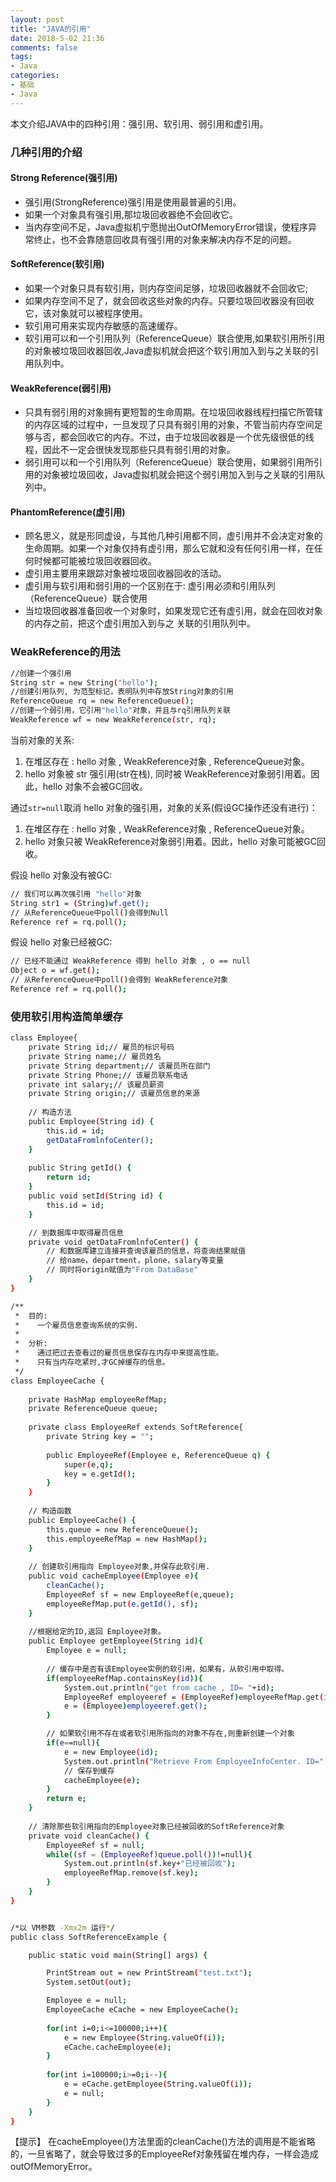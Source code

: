 ```yaml
---
layout: post
title: "JAVA的引用"
date: 2018-5-02 21:36
comments: false
tags: 
- Java
categories:	
- 基础
- Java
---
```


本文介绍JAVA中的四种引用：强引用、软引用、弱引用和虚引用。

<!--more-->

### 几种引用的介绍

#### Strong Reference(强引用)
 * 强引用(StrongReference)强引用是使用最普遍的引用。
 * 如果一个对象具有强引用,那垃圾回收器绝不会回收它。
 * 当内存空间不足，Java虚拟机宁愿抛出OutOfMemoryError错误，使程序异常终止，也不会靠随意回收具有强引用的对象来解决内存不足的问题。


#### SoftReference(软引用)
 * 如果一个对象只具有软引用，则内存空间足够，垃圾回收器就不会回收它;
 * 如果内存空间不足了，就会回收这些对象的内存。只要垃圾回收器没有回收它，该对象就可以被程序使用。
 * 软引用可用来实现内存敏感的高速缓存。
 * 软引用可以和一个引用队列（ReferenceQueue）联合使用,如果软引用所引用的对象被垃圾回收器回收,Java虚拟机就会把这个软引用加入到与之关联的引用队列中。


#### WeakReference(弱引用)
 * 只具有弱引用的对象拥有更短暂的生命周期。在垃圾回收器线程扫描它所管辖的内存区域的过程中，一旦发现了只具有弱引用的对象，不管当前内存空间足够与否，都会回收它的内存。不过，由于垃圾回收器是一个优先级很低的线程，因此不一定会很快发现那些只具有弱引用的对象。
 * 弱引用可以和一个引用队列（ReferenceQueue）联合使用，如果弱引用所引用的对象被垃圾回收，Java虚拟机就会把这个弱引用加入到与之关联的引用队列中。


#### PhantomReference(虚引用)
 * 顾名思义，就是形同虚设，与其他几种引用都不同，虚引用并不会决定对象的生命周期。如果一个对象仅持有虚引用，那么它就和没有任何引用一样，在任何时候都可能被垃圾回收器回收。
 * 虚引用主要用来跟踪对象被垃圾回收器回收的活动。
 * 虚引用与软引用和弱引用的一个区别在于: 虚引用必须和引用队列（ReferenceQueue）联合使用
 * 当垃圾回收器准备回收一个对象时，如果发现它还有虚引用，就会在回收对象的内存之前，把这个虚引用加入到与之 关联的引用队列中。


###  WeakReference的用法

```bash
//创建一个强引用 
String str = new String("hello");
//创建引用队列, 为范型标记，表明队列中存放String对象的引用
ReferenceQueue rq = new ReferenceQueue();
//创建一个弱引用，它引用"hello"对象，并且与rq引用队列关联
WeakReference wf = new WeakReference(str, rq);
```

当前对象的关系:
1. 在堆区存在 : hello 对象 , WeakReference对象 , ReferenceQueue对象。
2.  hello 对象被 str 强引用(str在栈), 同时被 WeakReference对象弱引用着。因此，hello 对象不会被GC回收。


通过`str=null`取消 hello 对象的强引用，对象的关系(假设GC操作还没有进行)：
1. 在堆区存在 :  hello 对象 , WeakReference对象 , ReferenceQueue对象。
2.  hello 对象只被 WeakReference对象弱引用着。因此，hello 对象可能被GC回收。


假设 hello 对象没有被GC:
```bash
// 我们可以再次强引用 "hello"对象
String str1 = (String)wf.get();
// 从ReferenceQueue中poll()会得到Null
Reference ref = rq.poll();
```

假设 hello 对象已经被GC:
```bash
// 已经不能通过 WeakReference 得到 hello 对象 , o == null
Object o = wf.get();
// 从ReferenceQueue中poll()会得到 WeakReference对象
Reference ref = rq.poll();
```

###  使用软引用构造简单缓存
```bash
class Employee{
    private String id;// 雇员的标识号码    
    private String name;// 雇员姓名    
    private String department;// 该雇员所在部门    
    private String Phone;// 该雇员联系电话    
    private int salary;// 该雇员薪资    
    private String origin;// 该雇员信息的来源    
      
    // 构造方法     
    public Employee(String id) {     
        this.id = id;     
        getDataFromlnfoCenter();     
    }
    
    public String getId() {
        return id;
    }
    public void setId(String id) {
        this.id = id;
    }

    // 到数据库中取得雇员信息     
    private void getDataFromlnfoCenter() {     
        // 和数据库建立连接井查询该雇员的信息，将查询结果赋值     
        // 给name，department，plone，salary等变量     
        // 同时将origin赋值为"From DataBase"  
    }
}

/**
 *  目的:
 *    一个雇员信息查询系统的实例.
 * 
 *  分析:
 *    通过把过去查看过的雇员信息保存在内存中来提高性能。
 *    只有当内存吃紧时,才GC掉缓存的信息。
 */
class EmployeeCache {
	
    private HashMap employeeRefMap;
    private ReferenceQueue queue;
	
    private class EmployeeRef extends SoftReference{
        private String key = "";
		
        public EmployeeRef(Employee e, ReferenceQueue q) {
            super(e,q);
            key = e.getId();
        }
    }
	
    // 构造函数
    public EmployeeCache() {
        this.queue = new ReferenceQueue();
        this.employeeRefMap = new HashMap();
    }
	
    // 创建软引用指向 Employee对象,并保存此软引用.
    public void cacheEmployee(Employee e){
        cleanCache();
        EmployeeRef sf = new EmployeeRef(e,queue);
        employeeRefMap.put(e.getId(), sf);
	}
	
    //根据给定的ID,返回 Employee对象。
    public Employee getEmployee(String id){
        Employee e = null;
		
        // 缓存中是否有该Employee实例的软引用，如果有，从软引用中取得。
        if(employeeRefMap.containsKey(id)){
            System.out.println("get from cache , ID= "+id);
            EmployeeRef employeeref = (EmployeeRef)employeeRefMap.get(id);
            e = (Employee)employeeref.get();
        }

        // 如果软引用不存在或者软引用所指向的对象不存在,则重新创建一个对象
        if(e==null){
            e = new Employee(id);
            System.out.println("Retrieve From EmployeeInfoCenter. ID=" + e.getId());
            // 保存到缓存
            cacheEmployee(e);
        }
        return e;
    }
	
    // 清除那些软引用指向的Employee对象已经被回收的SoftReference对象
    private void cleanCache() {
        EmployeeRef sf = null;
        while((sf = (EmployeeRef)queue.poll())!=null){
            System.out.println(sf.key+"已经被回收");
            employeeRefMap.remove(sf.key);
        }
    }
}


/*以 VM参数 -Xmx2m 运行*/
public class SoftReferenceExample {

    public static void main(String[] args) {

        PrintStream out = new PrintStream("test.txt");
        System.setOut(out);

        Employee e = null;
        EmployeeCache eCache = new EmployeeCache();
		
        for(int i=0;i<=100000;i++){
            e = new Employee(String.valueOf(i));
            eCache.cacheEmployee(e);
        }
		
        for(int i=100000;i>=0;i--){
            e = eCache.getEmployee(String.valueOf(i));
            e = null;
        }
    }
}
```
【提示】
在cacheEmployee()方法里面的cleanCache()方法的调用是不能省略的，一旦省略了，就会导致过多的EmployeeRef对象残留在堆内存，一样会造成outOfMemoryError。